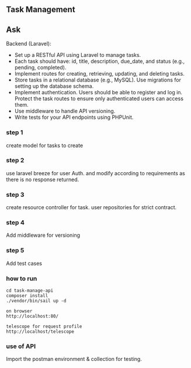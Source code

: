 ## Task Management

## Ask
Backend (Laravel):
- Set up a RESTful API using Laravel to manage tasks.
- Each task should have: id, title, description, due_date, and status (e.g., pending, completed).
- Implement routes for creating, retrieving, updating, and deleting tasks.
- Store tasks in a relational database (e.g., MySQL). Use migrations for setting up the database schema.
- Implement authentication. Users should be able to register and log in. Protect the task routes to ensure only authenticated users can access them.
- Use middleware to handle API versioning.
- Write tests for your API endpoints using PHPUnit.

### step 1
create model for tasks to create 

### step 2
use laravel breeze for user Auth. and modify according to requirements as there is no response returned.

### step 3
create resource controller for task. user repositories for strict contract. 

### step 4
Add middleware for versioning

### step 5
Add test cases


### how to run 
```
cd task-manage-api
composer install
./vendor/bin/sail up -d

on browser 
http://localhost:80/

telescope for request profile
http://localhost/telescope
```

### use of API

Import the postman environment & collection for testing.
